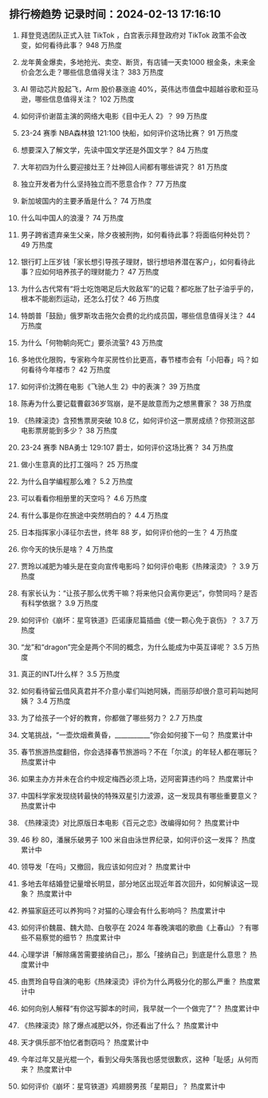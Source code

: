 
## 排行榜趋势 记录时间：2024-02-13 17:16:10
  
  1. 拜登竞选团队正式入驻 TikTok ，白宫表示拜登政府对 TikTok 政策不会改变，如何看待此事？ 948 万热度
    
  2. 龙年黄金爆卖，多地抢光、卖空、断货，有店铺一天卖1000 根金条，未来金价会怎么走？哪些信息值得关注？ 383 万热度
    
  3. AI 带动芯片股起飞，Arm 股价暴涨逾 40%，英伟达市值盘中超越谷歌和亚马逊，哪些信息值得关注？ 102 万热度
    
  4. 如何评价谢苗主演的网络大电影《目中无人 2》？ 99 万热度
    
  5. 23-24 赛季 NBA森林狼 121:100 快船，如何评价这场比赛？ 91 万热度
    
  6. 想要深入了解文学，先读中国文学还是外国文学？ 84 万热度
    
  7. 大年初四为什么要迎接灶王？灶神回人间都有哪些讲究？ 81 万热度
    
  8. 独立开发者为什么坚持独立而不愿意合作？ 77 万热度
    
  9. 新加坡国内的主要矛盾是什么？ 74 万热度
    
  10. 什么叫中国人的浪漫？ 74 万热度
    
  11. 男子跨省遗弃亲生父亲，除夕夜被刑拘，如何看待此事？将面临何种处罚？ 49 万热度
    
  12. 银行盯上压岁钱「家长想引导孩子理财，银行想培养潜在客户」，如何看待此事？应如何培养孩子的理财能力？ 47 万热度
    
  13. 为什么古代常有“将士吃饱喝足后大败敌军”的记载？都吃胀了肚子油乎乎的，根本不能剧烈运动，还怎么打仗？ 46 万热度
    
  14. 特朗普「鼓励」俄罗斯攻击拖欠会费的北约成员国，哪些信息值得关注？ 44 万热度
    
  15. 为什么「何物朝向死亡」要杀流萤? 43 万热度
    
  16. 多地优化限购，专家称今年买房性价比更高，春节楼市会有「小阳春」吗？如何看待今年楼市？ 42 万热度
    
  17. 如何评价沈腾在电影《飞驰人生 2》中的表演？ 39 万热度
    
  18. 陈寿为什么要记载曹叡36岁驾崩，是不是故意而为之想黑曹家？ 38 万热度
    
  19. 《热辣滚烫》含预售票房突破 10.8 亿，如何评价这一票房成绩？你预测这部电影票房能到多少？ 38 万热度
    
  20. 23-24 赛季 NBA勇士 129:107 爵士，如何评价这场比赛？ 34 万热度
    
  21. 做小生意真的比打工强吗？ 25 万热度
    
  22. 为什么自学编程那么难？ 5.2 万热度
    
  23. 可以看看你相册里的天空吗？ 4.6 万热度
    
  24. 有什么事是你在旅途中突然明白的？ 4.4 万热度
    
  25. 日本指挥家小泽征尔去世，终年 88 岁，如何评价他的一生？ 4 万热度
    
  26. 你今天的快乐是啥？ 4 万热度
    
  27. 贾玲以减肥为噱头是在变向宣传电影吗？如何评价电影《热辣滚烫》？ 3.9 万热度
    
  28. 有家长认为：“让孩子那么优秀干嘛？将来他只会离你更远”，你赞同吗？是否有科学依据？ 3.9 万热度
    
  29. 如何评价《崩坏：星穹铁道》匹诺康尼篇插曲《使一颗心免于哀伤》？ 3.7 万热度
    
  30. “龙”和“dragon”完全是两个不同的概念，为什么能成为中英互译呢？ 3.5 万热度
    
  31. 真正的INTJ什么样？ 3.5 万热度
    
  32. 如何看待留云借风真君并不介意小辈们叫她阿姨，而丽莎却很介意可莉叫她阿姨？ 3.4 万热度
    
  33. 为了给孩子一个好的教育，你都做了哪些努力？ 2.7 万热度
    
  34. 文笔挑战，“一壶炊烟煮黄昏，___________”你会如何接下一句？ 热度累计中
    
  35. 春节旅游热度翻倍，你会选择春节旅游吗？不在「尔滨」的年轻人都在哪玩？ 热度累计中
    
  36. 如果主办方并未在合约中规定梅西必须上场，迈阿密算违约吗？ 热度累计中
    
  37. 中国科学家发现绕转最快的特殊双星引力波源，这一发现具有哪些重要意义？ 热度累计中
    
  38. 《热辣滚烫》对比原版日本电影《百元之恋》改编得如何？ 热度累计中
    
  39. 46 秒 80，潘展乐破男子 100 米自由泳世界纪录，如何评价这一发挥？ 热度累计中
    
  40. 领导发「在吗」又撤回，我应该如何应对？ 热度累计中
    
  41. 多地去年结婚登记量增长明显，部分地区出现近年首次回升，如何解读这一现象？ 热度累计中
    
  42. 养猫家庭还可以养狗吗？对猫的心理会有什么影响吗？ 热度累计中
    
  43. 如何评价魏晨、魏大勋、白敬亭在 2024 年春晚演唱的歌曲《上春山》？有哪些不易察觉的细节？ 热度累计中
    
  44. 心理学讲「解除痛苦需要接纳自己」，那么「接纳自己」到底是什么意思？ 热度累计中
    
  45. 由贾玲自导自演的电影《热辣滚烫》评价为什么两极分化的那么严重？ 热度累计中
    
  46. 如何向别人解释“有你这写脚本的时间，我早就一个一个做完了”？ 热度累计中
    
  47. 《热辣滚烫》除了爆点减肥以外，你还看出了什么？ 热度累计中
    
  48. 天才俱乐部不怕忆者剽窃吗？ 热度累计中
    
  49. 今年过年又是光棍一个，看到父母失落我也感觉很歉疚，这种「耻感」从何而来？ 热度累计中
    
  50. 如何评价《崩坏：星穹铁道》鸡翅膀男孩「星期日」？ 热度累计中
    